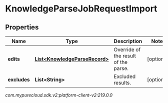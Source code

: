 # KnowledgeParseJobRequestImport


## Properties

| Name | Type | Description | Notes |
| ------------ | ------------- | ------------- | ------------- |
| **edits** | [**List&lt;KnowledgeParseRecord&gt;**](KnowledgeParseRecord) | Override of the result of the parse. |  [optional] |
| **excludes** | **List&lt;String&gt;** | Excluded results. |  [optional] |




_com.mypurecloud.sdk.v2:platform-client-v2:219.0.0_
